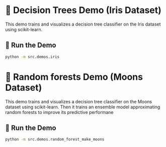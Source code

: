 # 🌳 Decision Trees Demo (Iris Dataset)

This demo trains and visualizes a decision tree classifier on the Iris dataset using scikit-learn.

## 🚀 Run the Demo

```bash
python -m src.demos.iris
```
# 🌳 Random forests Demo (Moons Dataset)

This demo trains and visualizes a decision tree classifier on the Moons dataset using scikit-learn. Then it
trains an ensemble model approximating random forests to improve its predictive performane

## 🚀 Run the Demo

```bash
python -m src.demos.random_forest_make_moons
```